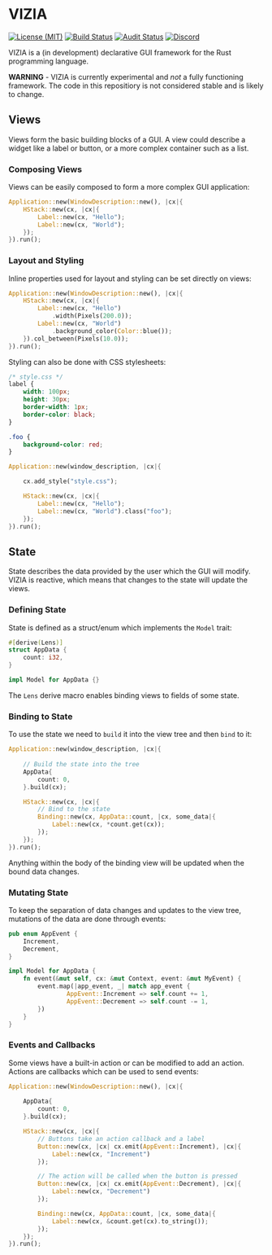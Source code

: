 # VIZIA

[![License (MIT)](https://img.shields.io/crates/l/vizia)](https://github.com/vizia/vizia/blob/main/LICENSE)
[![Build Status](https://github.com/vizia/vizia/actions/workflows/build.yml/badge.svg)](https://github.com/vizia/vizia/actions/workflows/build.yml)
[![Audit Status](https://github.com/vizia/vizia/actions/workflows/audit.yml/badge.svg)](https://github.com/vizia/vizia/actions/workflows/audit.yml)
[![Discord](https://img.shields.io/discord/791142189005537332.svg?label=&logo=discord&logoColor=ffffff&color=7389D8&labelColor=6A7EC2)](https://discord.gg/aNkTPsRm2w)
<!-- [![Crates.io](https://img.shields.io/crates/v/vizia)](https://crates.io/crates/vizia) -->
<!-- [![docs.rs](https://img.shields.io/badge/docs-website-blue)](https://docs.rs/vizia/) -->



VIZIA is a (in development) declarative GUI framework for the Rust programming language.

**WARNING** - VIZIA is currently experimental and *not* a fully functioning framework. The code in this repositiory is not considered stable and is likely to change.

## Views
Views form the basic building blocks of a GUI. A view could describe a widget like a label or button, or a more complex container such as a list.

### Composing Views
Views can be easily composed to form a more complex GUI application:
```rust
Application::new(WindowDescription::new(), |cx|{
	HStack::new(cx, |cx|{
		Label::new(cx, "Hello");
		Label::new(cx, "World");
	});
}).run();
```

### Layout and Styling
Inline properties used for layout and styling can be set directly on views:
```rust
Application::new(WindowDescription::new(), |cx|{
	HStack::new(cx, |cx|{
		Label::new(cx, "Hello")
			.width(Pixels(200.0));
		Label::new(cx, "World")
			.background_color(Color::blue());
	}).col_between(Pixels(10.0));
}).run();
```
Styling can also be done with CSS stylesheets:
```css
/* style.css */
label {
	width: 100px;
	height: 30px;
	border-width: 1px;
	border-color: black;
}

.foo {
	background-color: red;
}
```
```rust
Application::new(window_description, |cx|{

	cx.add_style("style.css");

	HStack::new(cx, |cx|{
		Label::new(cx, "Hello");
		Label::new(cx, "World").class("foo");
	});
}).run();
```
## State
State describes the data provided by the user which the GUI will modify. VIZIA is reactive, which means that changes to the state will update the views.
 
### Defining State
State is defined as a struct/enum which implements the `Model` trait:
```rust
#[derive(Lens)]
struct AppData {
	count: i32,
}

impl Model for AppData {}

```
The `Lens` derive macro enables binding views to fields of some state.

### Binding to State
To use the state we need to `build` it into the view tree and then `bind` to it:
```rust
Application::new(window_description, |cx|{
	
	// Build the state into the tree
	AppData{
		count: 0,
	}.build(cx);

	HStack::new(cx, |cx|{
		// Bind to the state
		Binding::new(cx, AppData::count, |cx, some_data|{
			Label::new(cx, *count.get(cx));
		});
	});
}).run();
```
Anything within the body of the binding view will be updated when the bound data changes.

### Mutating State
To keep the separation of data changes and updates to the view tree, mutations of the data are done through events:
```rust
pub enum AppEvent {
	Increment,
	Decrement,
}

impl Model for AppData {
	fn event(&mut self, cx: &mut Context, event: &mut MyEvent) {
		event.map(|app_event, _| match app_event {
				AppEvent::Increment => self.count += 1,	
				AppEvent::Decrement => self.count -= 1,
		})
	}
}
```

### Events and Callbacks
Some views have a built-in action or can be modified to add an action. Actions are callbacks which can be used to send events:
```rust
Application::new(WindowDescription::new(), |cx|{
	
	AppData{
		count: 0,
	}.build(cx);

	HStack::new(cx, |cx|{
		// Buttons take an action callback and a label
		Button::new(cx, |cx| cx.emit(AppEvent::Increment), |cx|{
			Label::new(cx, "Increment")
		});

		// The action will be called when the button is pressed
		Button::new(cx, |cx| cx.emit(AppEvent::Decrement), |cx|{
			Label::new(cx, "Decrement")
		});

		Binding::new(cx, AppData::count, |cx, some_data|{
			Label::new(cx, &count.get(cx).to_string());
		});
	});
}).run();
```

